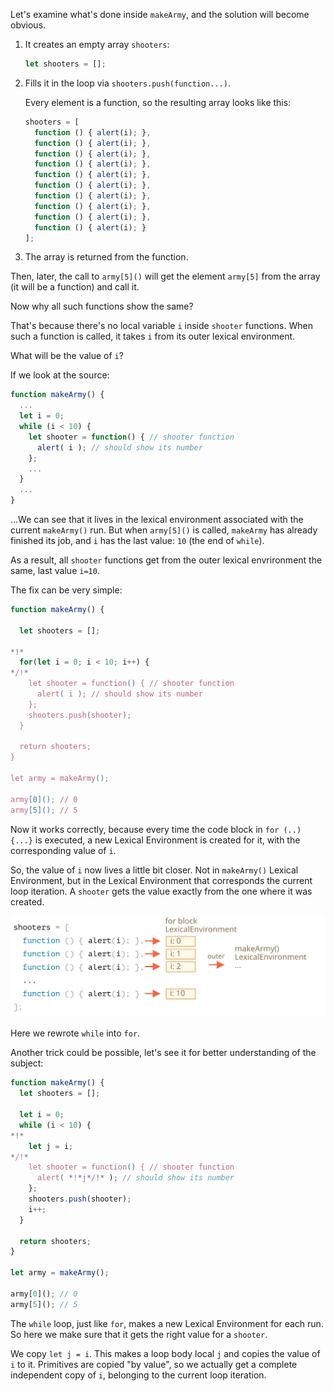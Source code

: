 
Let's examine what's done inside `makeArmy`, and the solution will become obvious.

1. It creates an empty array `shooters`:

    ```js
    let shooters = [];
    ```
2. Fills it in the loop via `shooters.push(function...)`.

    Every element is a function, so the resulting array looks like this:

    ```js no-beautify
    shooters = [
      function () { alert(i); },
      function () { alert(i); },
      function () { alert(i); },
      function () { alert(i); },
      function () { alert(i); },
      function () { alert(i); },
      function () { alert(i); },
      function () { alert(i); },
      function () { alert(i); },
      function () { alert(i); }
    ];
    ```

3. The array is returned from the function.

Then, later, the call to `army[5]()` will get the element `army[5]` from the array (it will be a function) and call it.

Now why all such functions show the same?

That's because there's no local variable `i` inside `shooter` functions. When such a function is called, it takes `i` from its outer lexical environment.

What will be the value of `i`?

If we look at the source:

```js
function makeArmy() {
  ...
  let i = 0;
  while (i < 10) {
    let shooter = function() { // shooter function
      alert( i ); // should show its number
    };
    ...
  }
  ...
}
```

...We can see that it lives in the lexical environment associated with the current `makeArmy()` run. But when `army[5]()` is called, `makeArmy` has already finished its job, and `i` has the last value: `10` (the end of `while`).

As a result, all `shooter` functions get from the outer lexical envrironment the same, last value `i=10`.

The fix can be very simple:

```js run
function makeArmy() {

  let shooters = [];

*!*
  for(let i = 0; i < 10; i++) {
*/!*
    let shooter = function() { // shooter function
      alert( i ); // should show its number
    };
    shooters.push(shooter);
  }

  return shooters;
}

let army = makeArmy();

army[0](); // 0
army[5](); // 5
```

Now it works correctly, because every time the code block in `for (..) {...}` is executed, a new Lexical Environment is created for it, with the corresponding value of `i`.

So, the value of `i` now lives a little bit closer. Not in `makeArmy()` Lexical Environment, but in the Lexical Environment that corresponds the current loop iteration. A `shooter` gets the value exactly from the one where it was created.

![](lexenv-makearmy.svg)

Here we rewrote `while` into `for`.

Another trick could be possible, let's see it for better understanding of the subject:


```js run
function makeArmy() {
  let shooters = [];

  let i = 0;
  while (i < 10) {
*!*
    let j = i;
*/!*
    let shooter = function() { // shooter function
      alert( *!*j*/!* ); // should show its number
    };
    shooters.push(shooter);
    i++;
  }

  return shooters;
}

let army = makeArmy();

army[0](); // 0
army[5](); // 5
```

The `while` loop, just like `for`, makes a new Lexical Environment for each run. So here we make sure that it gets the right value for a `shooter`.

We copy `let j = i`. This makes a loop body local `j` and copies the value of `i` to it. Primitives are copied "by value", so we actually get a complete independent copy of `i`, belonging to the current loop iteration.
